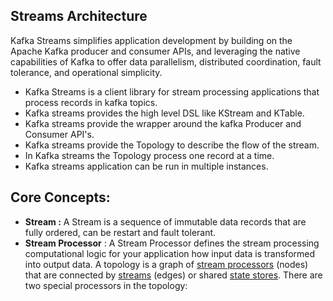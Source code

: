 ## Streams Architecture

Kafka Streams simplifies application development by building on the Apache Kafka producer and consumer APIs, and leveraging the native capabilities of Kafka to offer data parallelism, distributed coordination, fault tolerance, and operational simplicity.

 - Kafka Streams is a client library for stream processing applications that process records in kafka topics.
 - Kafka streams provides the high level DSL like KStream and KTable.
 - Kafka streams provide the wrapper around the kafka Producer and Consumer API's.
 - Kafka streams provide the Topology to describe the flow of the stream.
 - In Kafka streams the Topology process one record at a time.
 - Kafka streams application can be run in multiple instances. 

## Core Concepts:

 

 - **Stream :** A Stream is a sequence of immutable data records that are fully ordered, can be restart and fault tolerant.
 - **Stream Processor** : A Stream Processor defines the stream processing computational logic for your application how input data is transformed into output data. A topology is a graph of [stream processors](https://docs.confluent.io/platform/current/streams/concepts.html#streams-concepts-processor) (nodes) that are connected by [streams](https://docs.confluent.io/platform/current/streams/concepts.html#streams-concepts-stream) (edges) or shared [state stores](https://docs.confluent.io/platform/current/streams/architecture.html#streams-architecture-state). There are two special processors in the topology:

<!--stackedit_data:
eyJoaXN0b3J5IjpbMzA4MzI1NDQ3LC02NzYyMTM5NjYsLTEwOD
gyMTQ1NTQsLTExMTM1NjM4MjYsLTE5NDQ2Nzc0NDAsMTY3Mjg4
MzczMSwtNzQ1NTg0NzEzLC02NDcyOTk2NzgsNDA4MjAzNDg2LC
0xOTQ4NDUzOTY1LDY2MzUzNDg2OCwzNjA0ODA2ODAsMTAxODEw
MDIxMywxNTYyNzc1NTY3LDU0NTExNjMyMywxNjkzMzg5NjU5LC
0zNTkxNDUzNTksNDc2NDM1MDQ3LC0xMTc1NTM2ODc5LDYyOTgw
Mjc3M119
-->